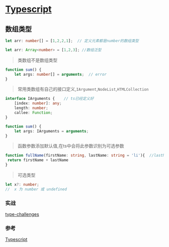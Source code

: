 # [Typescript](https://ts.xcatliu.com/basics)

## 数组类型

```ts
let arr: number[] = [1,2,2,1];  // 定义元素都是number的数组类型

let arr: Array<number> = [1,2,3]; //数组泛型
```

> 类数组不是数组类型

```ts
function sum() {
    let args: number[] = arguments;  // error
}
```

> 常用类数组有自己的接口定义,`IArgument`,`NodeList`,`HTMLCollection`

```ts
interface IArguments {    // ts已经定义好
    [index: number]: any;
    length: number;
    callee: Function;
}

function sum() {
    let args: IArguments = arguments;
}
```

> 函数参数添加默认值,在ts中会将此参数识别为可选参数

```ts
function fullName(firstName: string, lastName: string = 'li'){  //lastName为被识别为可选参数,且不受到可选参数必须在必需参数后的限制
 return firstName + lastName
}
```

> 可选类型

```ts
let x?: number;
//  x 为 number 或 undefined
```

### 实战

[type-challenges](https://github.com/type-challenges/type-challenges/blob/main/README.zh-CN.md)


### 参考

[Typescript](https://wangtunan.github.io/blog/typescript/base.html#%E7%9B%AE%E5%BD%95)